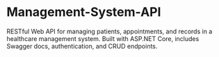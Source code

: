 # Management-System-API
RESTful Web API for managing patients, appointments, and records in a healthcare management system. Built with ASP.NET Core, includes Swagger docs, authentication, and CRUD endpoints.
